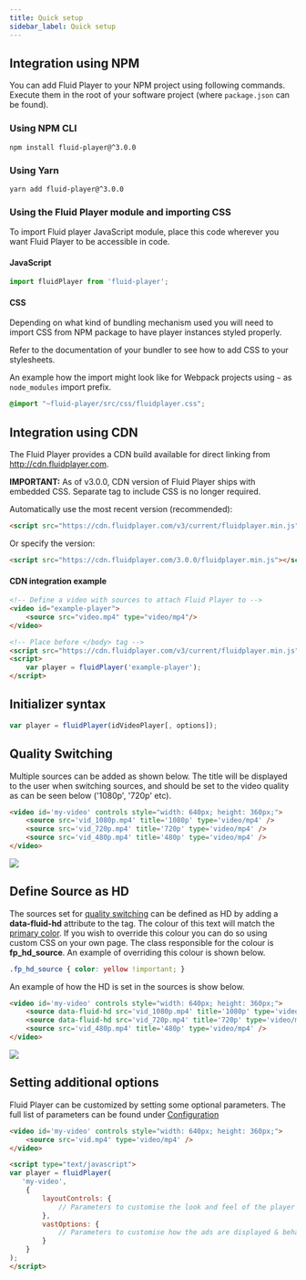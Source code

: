 ```yaml
---
title: Quick setup
sidebar_label: Quick setup
---
```


## Integration using NPM

You can add Fluid Player to your NPM project using following commands. Execute them in the root
of your software project (where `package.json` can be found).

### Using NPM CLI

```shell
npm install fluid-player@^3.0.0
```

### Using Yarn

```shell
yarn add fluid-player@^3.0.0
```

### Using the Fluid Player module and importing CSS

To import Fluid player JavaScript module, place this code wherever you want Fluid Player
to be accessible in code.

#### JavaScript

```javascript
import fluidPlayer from 'fluid-player';
```

#### CSS

Depending on what kind of bundling mechanism used you will need to import CSS from NPM package
to have player instances styled properly. 

Refer to the documentation of your bundler to see how to add CSS to your stylesheets.

An example how the import might look like for Webpack projects using `~` as `node_modules` import prefix.
```css
@import "~fluid-player/src/css/fluidplayer.css";
```

## Integration using CDN

The Fluid Player provides a CDN build available for direct linking from http://cdn.fluidplayer.com.

**IMPORTANT:** As of v3.0.0, CDN version of Fluid Player ships with embedded CSS. Separate tag to
include CSS is no longer required.

Automatically use the most recent version (recommended):

```html
<script src="https://cdn.fluidplayer.com/v3/current/fluidplayer.min.js"></script>
```

Or specify the version:

```html
<script src="https://cdn.fluidplayer.com/3.0.0/fluidplayer.min.js"></script>
```

#### CDN integration example

```html
<!-- Define a video with sources to attach Fluid Player to -->
<video id="example-player">
    <source src="video.mp4" type="video/mp4"/>
</video>

<!-- Place before </body> tag -->
<script src="https://cdn.fluidplayer.com/v3/current/fluidplayer.min.js"></script>
<script>
    var player = fluidPlayer('example-player');
</script>
```

## Initializer syntax

```javascript
var player = fluidPlayer(idVideoPlayer[, options]);
```

## Quality Switching

Multiple sources can be added as shown below. 
The title will be displayed to the user when switching sources, and should be set to the video quality as can be seen below ('1080p', '720p' etc).

```html
<video id='my-video' controls style="width: 640px; height: 360px;">
    <source src='vid_1080p.mp4' title='1080p' type='video/mp4' />
    <source src='vid_720p.mp4' title='720p' type='video/mp4' />
    <source src='vid_480p.mp4' title='480p' type='video/mp4' />
</video>
```

![](/img/docs/integration/qualitySwitch.png)

## Define Source as HD
The sources set for [quality switching](#quality-switching) can be defined as HD by adding a **data-fluid-hd** attribute to the **<source>** tag.
The colour of this text will match the [primary color](../layout_configuration#primarycolor). If you wish to override this colour you can do so using custom CSS on your own page. 
The class responsible for the colour is __fp_hd_source__. An example of overriding this colour is shown below.
```css 
.fp_hd_source { color: yellow !important; }
```

An example of how the HD is set in the sources is show below.
```html
<video id='my-video' controls style="width: 640px; height: 360px;">
    <source data-fluid-hd src='vid_1080p.mp4' title='1080p' type='video/mp4' />
    <source data-fluid-hd src='vid_720p.mp4' title='720p' type='video/mp4' />
    <source src='vid_480p.mp4' title='480p' type='video/mp4' />
</video>
```
![](/img/docs/integration/hdSource.png)

## Setting additional options

Fluid Player can be customized by setting some optional parameters. 
The full list of parameters can be found under [Configuration](../configuration)

```html
<video id='my-video' controls style="width: 640px; height: 360px;">
    <source src='vid.mp4' type='video/mp4' />
</video>

<script type="text/javascript">
var player = fluidPlayer(
   'my-video',
    {
        layoutControls: {
            // Parameters to customise the look and feel of the player
        },
        vastOptions: {
            // Parameters to customise how the ads are displayed & behave
        }
    }
);
</script>
```
